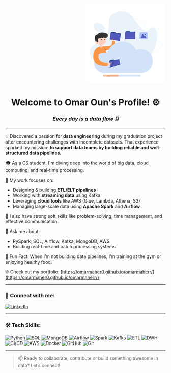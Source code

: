 <!-- Right-Aligned Image -->
<p align="right">
  <img src="https://github.com/omarmaher0/omarmaher0/blob/main/man-uploading-data.png" alt="Data Engineer" width="250"/>
</p>

<h1 align="center">Welcome to Omar Oun's Profile! ⚙️</h1>

<h3 align="center"><em>Every day is a data flow ⛓️</em></h3>

---

💡 Discovered a passion for **data engineering** during my graduation project after encountering challenges with incomplete datasets. That experience sparked my mission: **to support data teams by building reliable and well-structured data pipelines**.

🎓 As a CS student, I'm diving deep into the world of big data, cloud computing, and real-time processing.

🔧 My work focuses on:
- Designing & building **ETL/ELT pipelines**
- Working with **streaming data** using Kafka
- Leveraging **cloud tools** like AWS (Glue, Lambda, Athena, S3)
- Managing large-scale data using **Apache Spark** and **Airflow**

🧠 I also have strong soft skills like problem-solving, time management, and effective communication.

💬 Ask me about:
- PySpark, SQL, Airflow, Kafka, MongoDB, AWS
- Building real-time and batch processing systems

💪 Fun Fact: When I’m not building data pipelines, I’m training at the gym or enjoying healthy food.

🌐 Check out my portfolio: [https://omarmaher0.github.io/omarmaherr/](https://omarmaher0.github.io/omarmaherr/)

---

### 🔗 Connect with me:

[![LinkedIn](https://img.shields.io/badge/Omar%20Oun-LinkedIn-blue)](https://www.linkedin.com/in/omaroun/)

---

### 🛠️ Tech Skills:

![Python](https://img.shields.io/badge/-Python-black?style=flat-square&logo=python)
![SQL](https://img.shields.io/badge/-SQL-informational?style=flat-square&logo=mysql)
![MongoDB](https://img.shields.io/badge/-MongoDB-green?style=flat-square&logo=mongodb)
![Airflow](https://img.shields.io/badge/-Airflow-darkblue?style=flat-square&logo=apache-airflow)
![Spark](https://img.shields.io/badge/-Spark-orange?style=flat-square&logo=apachespark)
![Kafka](https://img.shields.io/badge/-Kafka-black?style=flat-square&logo=apachekafka)
![ETL](https://img.shields.io/badge/-ETL-blue?style=flat-square)
![DWH](https://img.shields.io/badge/-DWH-gray?style=flat-square)
![CI/CD](https://img.shields.io/badge/-CI/CD-yellow?style=flat-square)
![AWS](https://img.shields.io/badge/-AWS-orange?style=flat-square&logo=amazonaws)
![Docker](https://img.shields.io/badge/-Docker-blue?style=flat-square&logo=docker)
![GitHub](https://img.shields.io/badge/-GitHub-black?style=flat-square&logo=github)
![Git](https://img.shields.io/badge/-Git-red?style=flat-square&logo=git)

---

> 📫 Ready to collaborate, contribute or build something awesome in data? Let’s connect!
